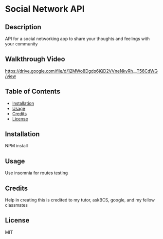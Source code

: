 # Social Network API

## Description
API for a social networking app to share your thoughts and feelings with your community

## Walkthrough Video
https://drive.google.com/file/d/12MWo8Dgdp6jQD2VVneNkyRh__T56CdWG/view


## Table of Contents 
    
- [Installation](#installation)
- [Usage](#usage)
- [Credits](#credits)
- [License](#license)
    
## Installation
    
NPM install

## Usage
    
Use insomnia for routes testing
    
## Credits
    
Help in creating this is credited to my tutor, askBCS, google, and my fellow classmates    

## License

MIT